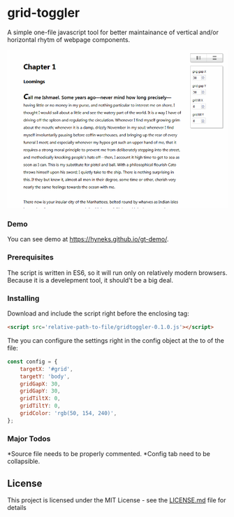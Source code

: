 # grid-toggler

A simple one-file javascript tool for better maintainance of vertical and/or horizontal rhytm of webpage components.

![demo animated gif](./assets/gridtoggler-demo.gif)

### Demo

You can see demo at https://hyneks.github.io/gt-demo/.

### Prerequisites

The script is written in ES6, so it will run only on relatively modern browsers. Because it is a develepment tool, it should't be a big deal.

### Installing

Download and include the script right before the enclosing </body> tag:

```html
<script src='relative-path-to-file/gridtoggler-0.1.0.js'></script>
```
The you can configure the settings right in the config object at the to of the file:

```javascript
const config = {
    targetX: '#grid',
    targetY: 'body',
    gridGapX: 30,
    gridGapY: 30,
    gridTiltX: 0,
    gridTiltY: 0,
    gridColor: 'rgb(50, 154, 240)',
};
```
### Major Todos

*Source file needs to be properly commented.
*Config tab need to be collapsible.

## License

This project is licensed under the MIT License - see the [LICENSE.md](LICENSE.md) file for details